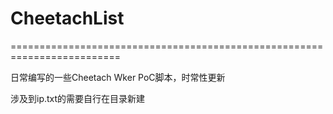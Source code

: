 # CheetachList
=========================================================================

日常编写的一些Cheetach Wker PoC脚本，时常性更新

涉及到ip.txt的需要自行在目录新建

